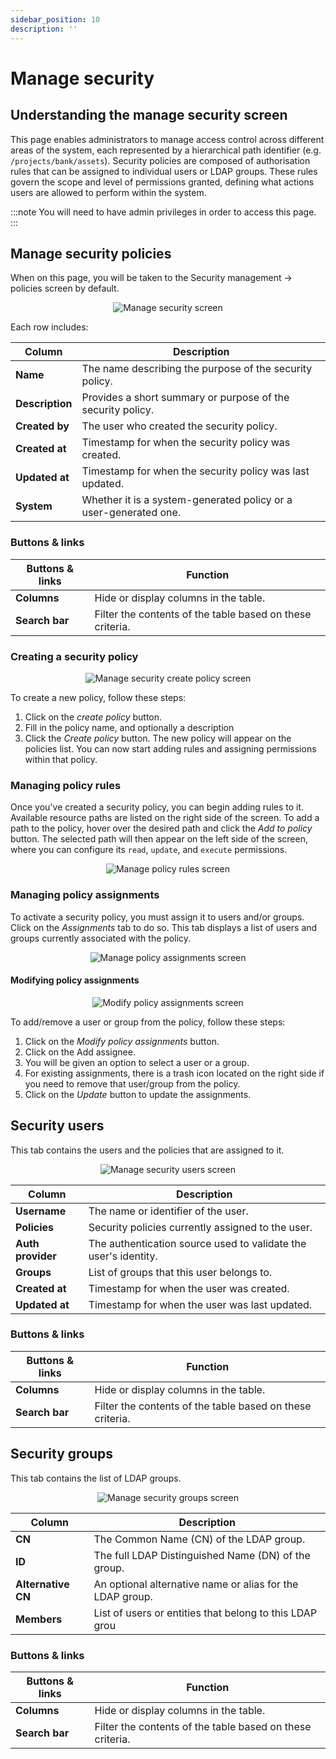 ```yaml
---
sidebar_position: 10
description: ''
---
```


# Manage security

## Understanding the manage security screen

This page enables administrators to manage access control across different areas of the system, each represented by a hierarchical path identifier (e.g. `/projects/bank/assets`). Security policies are composed of authorisation rules that can be assigned to individual users or LDAP groups. These rules govern the scope and level of permissions granted, defining what actions users are allowed to perform within the system.

:::note
You will need to have admin privileges in order to access this page.
:::

## Manage security policies

When on this page, you will be taken to the Security management -> policies screen by default.

<p align='center'>
  <img alt='Manage security screen' src={require('!url-loader!./images/manage-security-policies.png').default} className='image-border'/>
</p>

Each row includes:

| Column              | Description                                                             |
|---------------------|-------------------------------------------------------------------------|
| **Name**            | The name describing the purpose of the security policy.                 |
| **Description**     | Provides a short summary or purpose of the security policy.             |
| **Created by**      | The user who created the security policy.                               |
| **Created at**      | Timestamp for when the security policy was created.                     |
| **Updated at**      | Timestamp for when the security policy was last updated.                |
| **System**          | Whether it is a system-generated policy or a user-generated one.        |

### Buttons & links

| Buttons & links               | Function                                                  |
|-------------------------------|-----------------------------------------------------------|
| **Columns**                   | Hide or display columns in the table.                     |
| **Search bar**                | Filter the contents of the table based on these criteria. |

### Creating a security policy

<p align='center'>
  <img alt='Manage security create policy screen' src={require('!url-loader!./images/manage-security-create-policy.png').default} className='image-border'/>
</p>

To create a new policy, follow these steps:

1. Click on the _create policy_ button.
2. Fill in the policy name, and optionally a description
3. Click the _Create policy_ button. The new policy will appear on the policies list. You can now start adding rules and assigning permissions within that policy.

### Managing policy rules

Once you've created a security policy, you can begin adding rules to it. Available resource paths are listed on the right side of the screen. To add a path to the policy, hover over the desired path and click the _Add to policy_ button. The selected path will then appear on the left side of the screen, where you can configure its `read`, `update`, and `execute` permissions.

<p align='center'>
  <img alt='Manage policy rules screen' src={require('!url-loader!./images/manage-policy-rules.png').default} className='image-border'/>
</p>

### Managing policy assignments

To activate a security policy, you must assign it to users and/or groups. Click on the _Assignments_ tab to do so. This tab displays a list of users and groups currently associated with the policy.

<p align='center'>
  <img alt='Manage policy assignments screen' src={require('!url-loader!./images/manage-policy-assignments.png').default} className='image-border'/>
</p>

#### Modifying policy assignments

<p align='center'>
  <img alt='Modify policy assignments screen' src={require('!url-loader!./images/manage-policy-edit-assignments.png').default} className='image-border'/>
</p>

To add/remove a user or group from the policy, follow these steps:

1. Click on the _Modify policy assignments_ button.
2. Click on the Add assignee.
3. You will be given an option to select a user or a group.
4. For existing assignments, there is a trash icon located on the right side if you need to remove that user/group from the policy.
5. Click on the _Update_ button to update the assignments.

## Security users

This tab contains the users and the policies that are assigned to it.

<p align='center'>
  <img alt='Manage security users screen' src={require('!url-loader!./images/manage-security-users.png').default} className='image-border'/>
</p>

| Column              | Description                                                               |
|---------------------|---------------------------------------------------------------------------|
| **Username**        | The name or identifier of the user.                                       |
| **Policies**        | Security policies currently assigned to the user.                         |
| **Auth provider**   | The authentication source used to validate the user's identity.           |
| **Groups**          | List of groups that this user belongs to.                                 |
| **Created at**      | Timestamp for when the user was created.                                  |
| **Updated at**      | Timestamp for when the user was last updated.                             |

### Buttons & links

| Buttons & links               | Function                                                  |
|-------------------------------|-----------------------------------------------------------|
| **Columns**                   | Hide or display columns in the table.                     |
| **Search bar**                | Filter the contents of the table based on these criteria. |

## Security groups

This tab contains the list of LDAP groups.

<p align='center'>
  <img alt='Manage security groups screen' src={require('!url-loader!./images/manage-security-groups.png').default} className='image-border'/>
</p>

| Column              | Description                                                        |
|---------------------|--------------------------------------------------------------------|
| **CN**              | The Common Name (CN) of the LDAP group.                            |
| **ID**              | The full LDAP Distinguished Name (DN) of the group.                |
| **Alternative CN**  | An optional alternative name or alias for the LDAP group.          |
| **Members**         | List of users or entities that belong to this LDAP grou            |

### Buttons & links

| Buttons & links               | Function                                                  |
|-------------------------------|-----------------------------------------------------------|
| **Columns**                   | Hide or display columns in the table.                     |
| **Search bar**                | Filter the contents of the table based on these criteria. |
